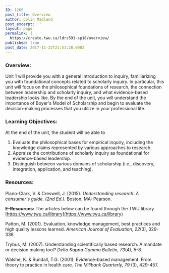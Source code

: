 ```yaml
---
ID: 1265
post_title: Overview
author: Colin Madland
post_excerpt: ''
layout: page
permalink: |
  https://create.twu.ca/ldrs591-sp18/overview/
published: true
post_date: 2017-11-22T21:51:28.000Z
---
```


### Overview:

Unit 1 will provide you with a general introduction to inquiry, familiarizing you with foundational concepts related to scholarly inquiry.  In particular, this unit will focus on the philosophical foundations of research, the connection between leadership and scholarly inquiry, and what evidence-based leadership looks like. By the end of the unit, you will understand the importance of Boyer's Model of Scholarship and begin to evaluate the decision-making processes that you utilize in your professional life.

### Learning Objectives:

At the end of the unit, the student will be able to

1. Evaluate the philosophical bases for empirical inquiry, including the knowledge claims represented by various approaches to research.    
2. Appraise the contributions of scholarly inquiry as foundational for evidence-based leadership.
3. Distinguish between various domains of scholarship \(i.e., discovery, integration, application, and teaching\).

### Resources:

Plano-Clark, V. & Creswell, J. \(2015\). _Understanding research: A consumer's guide. \(2nd Ed.\)._ Boston, MA: Pearson.

**E-Resources:** The articles below can be found through the TWU library [https://www.twu.ca/library](https://www.twu.ca/library)

Patton, M.  \(2001\). Evaluation, knowledge management, best practices and high quality lessons learned. _American Journal of Evaluation, 22_\(3\), 329-336.

Trybus, M. \(2007\). Understanding scientifically based research: A mandate or decision making tool? _Delta Kappa Gamma Bulletin, 73_\(4\), 5-8.

Walshe, K. & Rundall, T.G. \(2001\). Evidence-based management: From theory to practice in health care. _The Millbank Quarterly, 79_ \(3\), 429-457.

